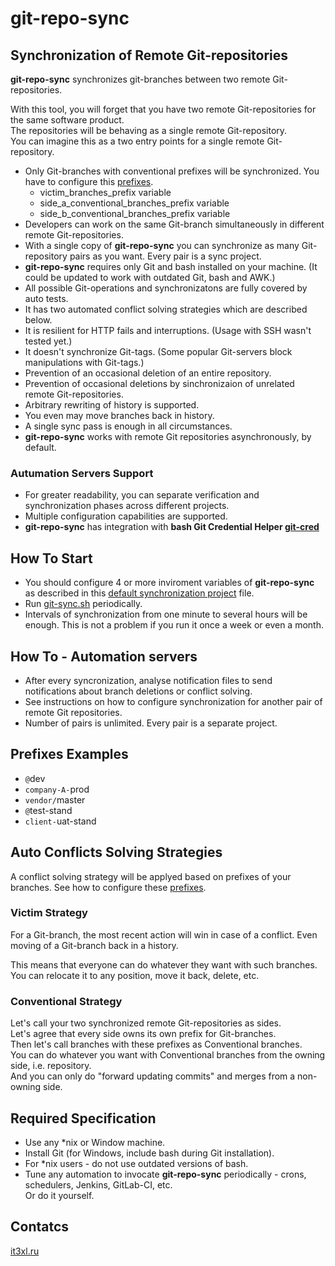 # git-repo-sync

## Synchronization of Remote Git-repositories

**git-repo-sync** synchronizes git-branches between two remote Git-repositories.

With this tool, you will forget that you have two remote Git-repositories for the same software product.  
The repositories will be behaving as a single remote Git-repository.  
You can imagine this as a two entry points for a single remote Git-repository.

* Only Git-branches with conventional prefixes will be synchronized. You have to configure this [prefixes](https://github.com/it3xl/git-repo-sync/blob/master/repo_settings/default_sync_project.sh).
  * victim_branches_prefix variable
  * side_a_conventional_branches_prefix variable
  * side_b_conventional_branches_prefix variable
* Developers can work on the same Git-branch simultaneously in different remote Git-repositories.
* With a single copy of **git-repo-sync** you can synchronize as many Git-repository pairs as you want. Every pair is a sync project.
* **git-repo-sync** requires only Git and bash installed on your machine. (It could be updated to work with outdated Git, bash and AWK.)
* All possible Git-operations and synchronizatons are fully covered by auto tests.
* It has two automated conflict solving strategies which are described below.
* It is resilient for HTTP fails and interruptions. (Usage with SSH wasn't tested yet.)
* It doesn't synchronize Git-tags. (Some popular Git-servers block manipulations with Git-tags.)
* Prevention of an occasional deletion of an entire repository.
* Prevention of occasional deletions by sinchronizaion of unrelated remote Git-repositories.
* Arbitrary rewriting of history is supported.
* You even may move branches back in history.
* A single sync pass is enough in all circumstances.
* **git-repo-sync** works with remote Git repositories asynchronously, by default.

### Autumation Servers Support
* For greater readability, you can separate verification and synchronization phases across different projects.
* Multiple configuration capabilities are supported.
* **git-repo-sync** has integration with **bash Git Credential Helper [git-cred](https://github.com/it3xl/bash-git-credential-helper)**

## How To Start

* You should configure 4 or more inviroment variables of **git-repo-sync** as described in this [default synchronization project](https://github.com/it3xl/git-repo-sync/blob/master/repo_settings/default_sync_project.sh) file.
* Run [git-sync.sh](https://github.com/it3xl/git-repo-sync/blob/master/git-sync.sh) periodically.
* Intervals of synchronization from one minute to several hours will be enough. This is not a problem if you run it once a week or even a month.

## How To - Automation servers
* After every syncronization, analyse notification files to send notifications about branch deletions or conflict solving.
* See instructions on how to configure synchronization for another pair of remote Git repositories.
* Number of pairs is unlimited. Every pair is a separate project.

## Prefixes Examples

* `@`dev
* `company-A-`prod
* `vendor/`master
* `@`test-stand
* `client-`uat-stand

## Auto Conflicts Solving Strategies

A conflict solving strategy will be applyed based on prefixes of your branches. See how to configure these [prefixes](https://github.com/it3xl/git-repo-sync/blob/master/repo_settings/default_sync_project.sh).

### Victim Strategy

For a Git-branch, the most recent action will win in case of a conflict. Even moving of a Git-branch back in a history.  

This means that everyone can do whatever they want with such branches.  
You can relocate it to any position, move it back, delete, etc.

### Conventional Strategy

Let's call your two synchronized remote Git-repositories as sides.  
Let's agree that every side owns its own prefix for Git-branches.  
Then let's call branches with these prefixes as Conventional branches.  
You can do whatever you want with Conventional branches from the owning side, i.e. repository.  
And you can only do "forward updating commits" and merges from a non-owning side.

## Required Specification

* Use any \*nix or Window machine.
* Install Git (for Windows, include bash during Git installation).
* For \*nix users - do not use outdated versions of bash.
* Tune any automation to invocate **git-repo-sync** periodically - crons, schedulers, Jenkins, GitLab-CI, etc.  
Or do it yourself.

## Contatcs

[it3xl.ru](http://it3xl.ru)
